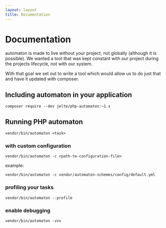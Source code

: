 ```yaml
---
layout: layout
title: Documentation
---
```

# Documentation
automaton is made to live without your project, not globally (although it is possible).
We wanted a tool that was kept constant with our project during the projects lifecycle, not with our system.

With that goal we set out to write a tool which would allow us to do just that and have it updated with composer.

## Including automaton in your application

~~~
composer require --dev jelte/php-automaton:~1.x
~~~

## Running PHP automaton

~~~
vendor/bin/automaton <task>
~~~

### with custom configuration
 
~~~
vendor/bin/automaton -c <path-to-configuration-file>
~~~

example:

~~~
vendor/bin/automaton -c vendor/automaton-schemes/config/default.yml
~~~

### profiling your tasks

~~~
vendor/bin/automaton --profile
~~~

### enable debugging

~~~
vendor/bin/automaton -vvv
~~~